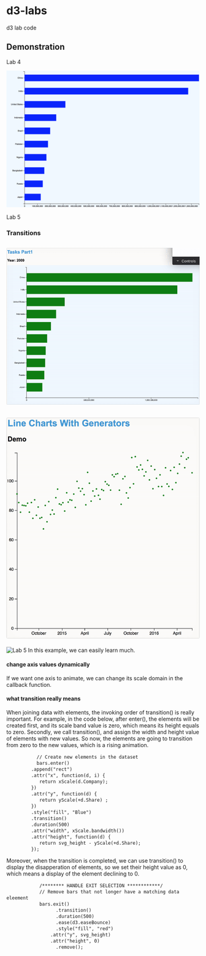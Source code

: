 # d3-labs
d3 lab code 

## Demonstration

<centre>Lab 4</centre>

![Lab 4](https://github.com/OopsRyan/d3-labs/blob/master/themes/lab4_demo.jpg?raw=true)

<centre>Lab 5</centre>
### Transitions

![Lab 5](https://github.com/OopsRyan/d3-labs/blob/master/themes/lab5_population_transition.gif?raw=true)
---
![Lab 5](https://github.com/OopsRyan/d3-labs/blob/master/themes/lab5_points_transition.gif?raw=true)
---
![Lab 5](https://github.com/OopsRyan/d3-labs/blob/master/themes/lab5_scale_transition.gif?raw=true)
In this example, we can easily learn much.

#### change axis values dynamically
If we want one axis to animate, we can change its scale domain in the callback function.

#### what transition really means
When joining data with elements, the invoking order of transition() is really important.
For example, in the code below, after enter(), the elements will be created first, and its scale band value is zero, which     means its height equals to zero. Secondly, we call transition(), and assign the width and height value of elements with new values. So now, the elements are going to transition from zero to the new values, which is a rising animation.
  
			   // Create new elements in the dataset
			   bars.enter()
             .append("rect")
             .attr("x", function(d, i) {
                return xScale(d.Company);
             })
             .attr("y", function(d) {
                return yScale(+d.Share) ;
             })
             .style("fill", "Blue")
             .transition()
             .duration(500)
             .attr("width", xScale.bandwidth())
             .attr("height", function(d) {
                return svg_height - yScale(+d.Share);
             });

Moreover, when the transition is completed, we can use transition() to display the disapperation of elements, so we set their height value as 0, which means a display of the element declining to 0.

				/******** HANDLE EXIT SELECTION ************/
				// Remove bars that not longer have a matching data eleement
				bars.exit()
					  .transition()
					  .duration(500)
					  .ease(d3.easeBounce)
					  .style("fill", "red")
				   	.attr("y", svg_height)
				    .attr("height", 0)
					  .remove();

